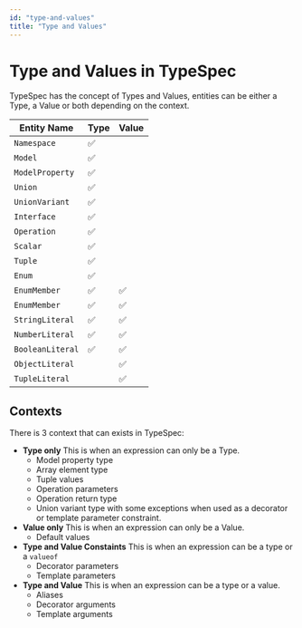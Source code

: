 ```yaml
---
id: "type-and-values"
title: "Type and Values"
---
```


# Type and Values in TypeSpec

TypeSpec has the concept of Types and Values, entities can be either a Type, a Value or both depending on the context.

| Entity Name      | Type | Value |
| ---------------- | ---- | ----- |
| `Namespace`      | ✅   |       |
| `Model`          | ✅   |       |
| `ModelProperty`  | ✅   |       |
| `Union`          | ✅   |       |
| `UnionVariant`   | ✅   |       |
| `Interface`      | ✅   |       |
| `Operation`      | ✅   |       |
| `Scalar`         | ✅   |       |
| `Tuple`          | ✅   |       |
| `Enum`           | ✅   |       |
| `EnumMember`     | ✅   | ✅    |
| `EnumMember`     | ✅   | ✅    |
| `StringLiteral`  | ✅   | ✅    |
| `NumberLiteral`  | ✅   | ✅    |
| `BooleanLiteral` | ✅   | ✅    |
| `ObjectLiteral`  |      | ✅    |
| `TupleLiteral`   |      | ✅    |

## Contexts

There is 3 context that can exists in TypeSpec:

- **Type only** This is when an expression can only be a Type.
  - Model property type
  - Array element type
  - Tuple values
  - Operation parameters
  - Operation return type
  - Union variant type with some exceptions when used as a decorator or template parameter constraint.
- **Value only** This is when an expression can only be a Value.
  - Default values
- **Type and Value Constaints** This is when an expression can be a type or a `valueof`
  - Decorator parameters
  - Template parameters
- **Type and Value** This is when an expression can be a type or a value.
  - Aliases
  - Decorator arguments
  - Template arguments
